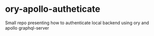 # ory-apollo-autheticate
Small repo presenting how to authenticate local backend using ory and apollo graphql-server
